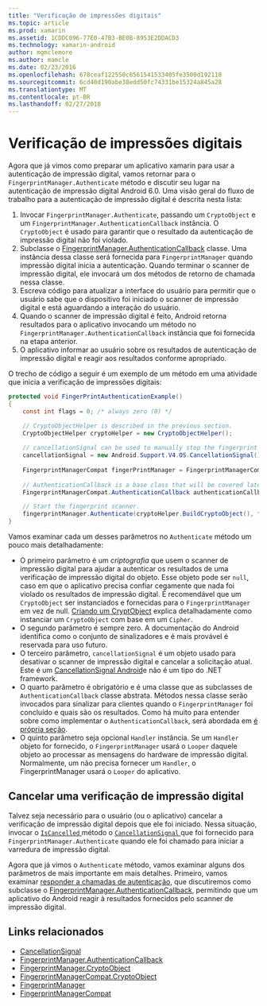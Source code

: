```yaml
---
title: "Verificação de impressões digitais"
ms.topic: article
ms.prod: xamarin
ms.assetid: 1CDDC096-77E0-47B3-BE0B-8953E2DDACD3
ms.technology: xamarin-android
author: mgmclemore
ms.author: mamcle
ms.date: 02/23/2016
ms.openlocfilehash: 678ceaf122550c6561541533405fe3500d192110
ms.sourcegitcommit: 6cd40d190abe38edd50fc74331be15324a845a28
ms.translationtype: MT
ms.contentlocale: pt-BR
ms.lasthandoff: 02/27/2018
---
```

# <a name="scanning-for-fingerprints"></a>Verificação de impressões digitais

Agora que já vimos como preparar um aplicativo xamarin para usar a autenticação de impressão digital, vamos retornar para o `FingerprintManager.Authenticate` método e discutir seu lugar na autenticação de impressão digital Android 6.0. Uma visão geral do fluxo de trabalho para a autenticação de impressão digital é descrita nesta lista:

1. Invocar `FingerprintManager.Authenticate`, passando um `CryptoObject` e um `FingerprintManager.AuthenticationCallback` instância. O `CryptoObject` é usado para garantir que o resultado da autenticação de impressão digital não foi violado. 
2. Subclasse o [FingerprintManager.AuthenticationCallback](http://developer.android.com/reference/android/hardware/fingerprint/FingerprintManager.AuthenticationCallback.html) classe. Uma instância dessa classe será fornecida para `FingerprintManager` quando impressão digital inicia a autenticação. Quando terminar o scanner de impressão digital, ele invocará um dos métodos de retorno de chamada nessa classe.
3. Escreva código para atualizar a interface do usuário para permitir que o usuário sabe que o dispositivo foi iniciado o scanner de impressão digital e está aguardando a interação do usuário. 
4. Quando o scanner de impressão digital é feito, Android retorna resultados para o aplicativo invocando um método no `FingerprintManager.AuthenticationCallback` instância que foi fornecida na etapa anterior.
5. O aplicativo informar ao usuário sobre os resultados de autenticação de impressão digital e reagir aos resultados conforme apropriado. 

O trecho de código a seguir é um exemplo de um método em uma atividade que inicia a verificação de impressões digitais:

```csharp
protected void FingerPrintAuthenticationExample()
{
    const int flags = 0; /* always zero (0) */

    // CryptoObjectHelper is described in the previous section.
    CryptoObjectHelper cryptoHelper = new CryptoObjectHelper();    
    
    // cancellationSignal can be used to manually stop the fingerprint scanner. 
    cancellationSignal = new Android.Support.V4.OS.CancellationSignal();
    
    FingerprintManagerCompat fingerPrintManager = FingerprintManagerCompat.From(this);
    
    // AuthenticationCallback is a base class that will be covered later on in this guide.
    FingerprintManagerCompat.AuthenticationCallback authenticationCallback = new MyAuthCallbackSample(this);

    // Start the fingerprint scanner.
    fingerprintManager.Authenticate(cryptoHelper.BuildCryptoObject(), flags, cancellationSignal, authenticationCallback, null);
}
```

Vamos examinar cada um desses parâmetros no `Authenticate` método um pouco mais detalhadamente:

* O primeiro parâmetro é um _criptografia_ que usem o scanner de impressão digital para ajudar a autenticar os resultados de uma verificação de impressão digital do objeto. Esse objeto pode ser `null`, caso em que o aplicativo precisa confiar cegamente que nada foi violado os resultados de impressão digital. É recomendável que um `CryptoObject` ser instanciados e fornecidas para o `FingerprintManager` em vez de null. [Criando um CryptObject](~/android/platform/fingerprint-authentication/creating-a-cryptoobject.md) explica detalhadamente como instanciar um `CryptoObject` com base em um `Cipher`.
* O segundo parâmetro é sempre zero. A documentação do Android identifica como o conjunto de sinalizadores e é mais provável é reservada para uso futuro. 
* O terceiro parâmetro, `cancellationSignal` é um objeto usado para desativar o scanner de impressão digital e cancelar a solicitação atual. Este é um [CancellationSignal Android](http://developer.android.com/reference/android/os/CancellationSignal.html)e não é um tipo do .NET framework.
* O quarto parâmetro é obrigatório e é uma classe que as subclasses de `AuthenticationCallback` classe abstrata. Métodos nessa classe serão invocados para sinalizar para clientes quando o `FingerprintManager` foi concluído e quais são os resultados. Como há muito para entender sobre como implementar o `AuthenticationCallback`, será abordada em [é própria seção](~/android/platform/fingerprint-authentication/fingerprint-authentication-callbacks.md).
* O quinto parâmetro seja opcional `Handler` instância. Se um `Handler` objeto for fornecido, o `FingerprintManager` usará o `Looper` daquele objeto ao processar as mensagens do hardware de impressão digital. Normalmente, um não precisa fornecer um `Handler`, o FingerprintManager usará o `Looper` do aplicativo.

## <a name="cancelling-a-fingerprint-scan"></a>Cancelar uma verificação de impressão digital

Talvez seja necessário para o usuário (ou o aplicativo) cancelar a verificação de impressão digital depois que ele foi iniciado. Nessa situação, invocar o [ `IsCancelled` ](http://developer.android.com/reference/android/os/CancellationSignal.html#isCanceled()) método o [ `CancellationSignal` ](http://developer.android.com/reference/android/os/CancellationSignal.html) que foi fornecido para `FingerprintManager.Authenticate` quando ele foi chamado para iniciar a varredura de impressão digital.

Agora que já vimos o `Authenticate` método, vamos examinar alguns dos parâmetros de mais importante em mais detalhes. Primeiro, vamos examinar [responder a chamadas de autenticação](~/android/platform/fingerprint-authentication/fingerprint-authentication-callbacks.md), que discutiremos como subclasse o [FingerprintManager.AuthenticationCallback](http://developer.android.com/reference/android/hardware/fingerprint/FingerprintManager.AuthenticationCallback.html), permitindo que um aplicativo do Android reagir à resultados fornecidos pelo scanner de impressão digital.




## <a name="related-links"></a>Links relacionados

- [CancellationSignal](http://developer.android.com/reference/android/os/CancellationSignal.html)
- [FingerprintManager.AuthenticationCallback](http://developer.android.com/reference/android/hardware/fingerprint/FingerprintManager.AuthenticationCallback.html)
- [FingerprintManager.CryptoObject](http://developer.android.com/reference/android/hardware/fingerprint/FingerprintManager.CryptoObject.html)
- [FingerprintManagerCompat.CryptoObject](http://developer.android.com/reference/android/support/v4/hardware/fingerprint/FingerprintManagerCompat.CryptoObject.html)
- [FingerprintManager](http://developer.android.com/reference/android/hardware/fingerprint/FingerprintManager.html)
- [FingerprintManagerCompat](http://developer.android.com/reference/android/support/v4/hardware/fingerprint/FingerprintManagerCompat.html)
